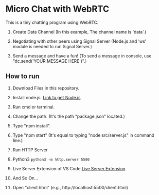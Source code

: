#  Micro Chat with WebRTC

This is a tiny chatting program using WebRTC.

1. Create Data Channel
(In this example, The channel name is 'data'.)

2. Negotiating with other peers using Signal Server
(Node.js and 'ws' module is needed to run Signal Server.)

3. Send a message and have a fun!
(To send a message in console, use "dc.send('YOUR MESSAGE HERE')".)

## How to run

1. Download Files in this repository.

2. Install node.js.
[Link to get Node.js](https://nodejs.org/)

3. Run cmd or terminal.

4. Change the path.
(It's the path "package.json" located.)

5. Type "npm install".

6. Type "npm start"
(It's equal to typing "node src/server.js" in command line.)

7. Run HTTP Server
  1. Python3
  ```python3 -m http.server 5500```
  2. Live Server Extension of VS Code
  [Live Server Extension](https://marketplace.visualstudio.com/items?itemName=ritwickdey.LiveServer)
  3. And So On...

7. Open "client.html"
(e.g., http://localhost:5500/client.html)